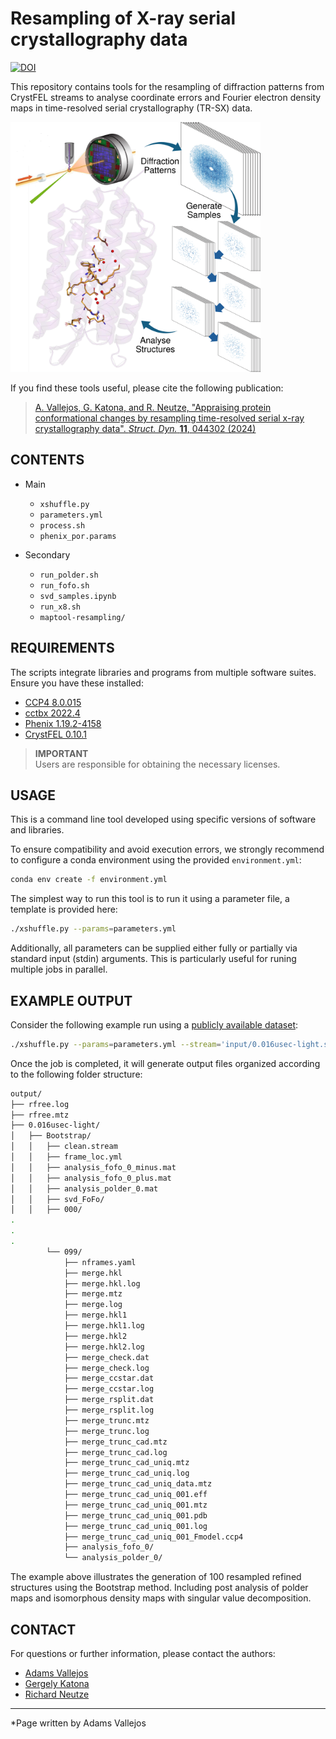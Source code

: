 
# Resampling of X-ray serial crystallography data
[![DOI](https://zenodo.org/badge/809989638.svg)](https://doi.org/10.5281/zenodo.14921798)

This repository contains tools for the resampling of diffraction patterns from 
CrystFEL streams to analyse coordinate errors and Fourier electron density maps 
in time-resolved serial crystallography (TR-SX) data.<br>

<img src="img/highlight_figure.png" width="400"/>

If you find these tools useful, please cite the following publication:
> [A. Vallejos, G. Katona, and R. Neutze, "Appraising protein conformational changes by resampling time-resolved serial x-ray crystallography data". *Struct. Dyn.* **11**, 044302 (2024)](https://doi.org/10.1063/4.0000258)


## CONTENTS

- Main
    - `xshuffle.py`
    - `parameters.yml`
    - `process.sh`
    - `phenix_por.params`

- Secondary
    - `run_polder.sh`
    - `run_fofo.sh`
    - `svd_samples.ipynb`
    - `run_x8.sh`
    - `maptool-resampling/`

## REQUIREMENTS
The scripts integrate libraries and programs from multiple software suites. 
Ensure you have these installed:
- [CCP4 8.0.015](https://www.ccp4.ac.uk/)
- [cctbx 2022.4](https://cctbx.github.io/)
- [Phenix 1.19.2-4158](https://phenix-online.org/)
- [CrystFEL 0.10.1](https://www.desy.de/~twhite/crystfel/index.html)

> **IMPORTANT**<br>
> Users are responsible for obtaining the necessary licenses.

## USAGE
This is a command line tool developed using specific versions of software and 
libraries.<br>

To ensure compatibility and avoid execution errors, we strongly recommend to 
configure a conda environment using the provided `environment.yml`:
```bash
conda env create -f environment.yml
```

The simplest way to run this tool is to run it using a parameter file, a 
template is provided here:
```bash
./xshuffle.py --params=parameters.yml
```

Additionally, all parameters can be supplied either fully or partially via 
standard input (stdin) arguments. This is particularly useful for runing 
multiple jobs in parallel.

## EXAMPLE OUTPUT
Consider the following example run using a [publicly available dataset](https://www.cxidb.org/id-53.html):
```bash
./xshuffle.py --params=parameters.yml --stream='input/0.016usec-light.stream'
```
Once the job is completed, it will generate output files organized according to 
the following folder structure:
```bash
output/
├── rfree.log
├── rfree.mtz
├── 0.016usec-light/
│   ├── Bootstrap/
│   │   ├── clean.stream
│   │   ├── frame_loc.yml
│   │   ├── analysis_fofo_0_minus.mat
│   │   ├── analysis_fofo_0_plus.mat
│   │   ├── analysis_polder_0.mat
│   │   ├── svd_FoFo/
│   │   ├── 000/
.
.
.
        └── 099/
            ├── nframes.yaml
            ├── merge.hkl
            ├── merge.hkl.log
            ├── merge.mtz
            ├── merge.log
            ├── merge.hkl1
            ├── merge.hkl1.log
            ├── merge.hkl2
            ├── merge.hkl2.log
            ├── merge_check.dat
            ├── merge_check.log
            ├── merge_ccstar.dat
            ├── merge_ccstar.log
            ├── merge_rsplit.dat
            ├── merge_rsplit.log
            ├── merge_trunc.mtz
            ├── merge_trunc.log
            ├── merge_trunc_cad.mtz
            ├── merge_trunc_cad.log
            ├── merge_trunc_cad_uniq.mtz
            ├── merge_trunc_cad_uniq.log
            ├── merge_trunc_cad_uniq_data.mtz
            ├── merge_trunc_cad_uniq_001.eff
            ├── merge_trunc_cad_uniq_001.mtz
            ├── merge_trunc_cad_uniq_001.pdb
            ├── merge_trunc_cad_uniq_001.log
            ├── merge_trunc_cad_uniq_001_Fmodel.ccp4
            ├── analysis_fofo_0/
            └── analysis_polder_0/
```
The example above illustrates the generation of 100 resampled refined structures
using the Bootstrap method. Including post analysis of polder maps and isomorphous 
density maps with singular value decomposition.

## CONTACT

For questions or further information, please contact the authors:
- [Adams Vallejos](https://www.gu.se/en/about/find-staff/adamsvallejosdonoso)
- [Gergely Katona](https://www.gu.se/en/about/find-staff/gergelykatona)
- [Richard Neutze](https://www.gu.se/en/about/find-staff/richardneutze)

---
*Page written by Adams Vallejos <br>
